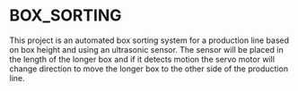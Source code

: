 # BOX_SORTING
This project is  an automated box sorting system for a production line based on box height and using an ultrasonic sensor.
 The sensor will be placed in the length of the longer box and if it detects motion the servo motor will change direction to move the longer box to the other side of the production line.
